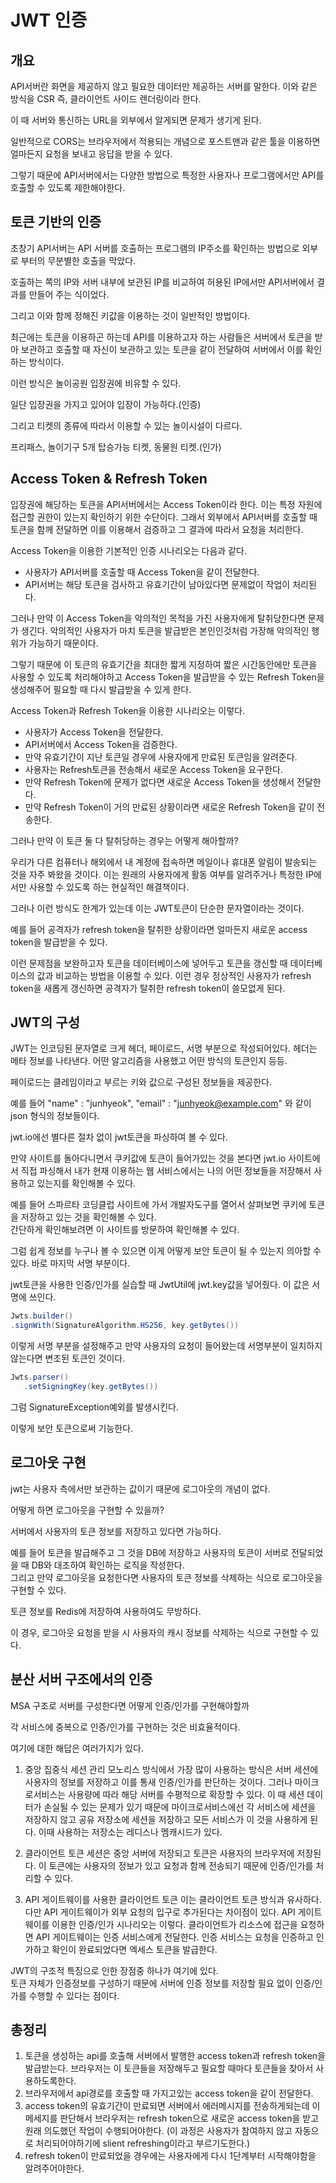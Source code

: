 # JWT 인증

## 개요
API서버란 화면을 제공하지 않고 필요한 데이터만 제공하는 서버를 말한다.
이와 같은 방식을 CSR 즉, 클라이언트 사이드 렌더링이라 한다.<br>

이 때 서버와 통신하는 URL을 외부에서 알게되면 문제가 생기게 된다. <br>

일반적으로 CORS는 브라우저에서 적용되는 개념으로 포스트맨과 같은 툴을 이용하면 얼마든지 요청을 보내고 응답을 받을 수 있다.

그렇기 때문에 API서버에서는 다양한 방법으로 특정한 사용자나 프로그램에서만 API를 호출할 수 있도록 제한해야한다.

## 토큰 기반의 인증

초창기 API서버는 API 서버를 호출하는 프로그램의 IP주소를 확인하는 방법으로 외부로 부터의 무분별한 호출을 막았다.<br>

호출하는 쪽의 IP와 서버 내부에 보관된 IP를 비교하여 허용된 IP에서만 API서버에서 결과를 만들어 주는 식이었다.<br>

그리고 이와 함께 정해진 키값을 이용하는 것이 일반적인 방법이다.

최근에는 토큰을 이용하곤 하는데 API를 이용하고자 하는 사람들은 서버에서 토큰을 받아 보관하고 호출할 때 자신이 보관하고 있는 토큰을 같이 전달하여 서버에서 이를 확인하는 방식이다.

이런 방식은 놀이공원 입장권에 비유할 수 있다.

 일단 입장권을 가지고 있어야 입장이 가능하다.(인증)

그리고 티켓의 종류에 따라서 이용할 수 있는 놀이시설이 다르다.

프리패스, 놀이기구 5개 탑승가능 티켓, 동물원 티켓.(인가)

## Access Token & Refresh Token

입장권에 해당하는 토큰을 API서버에서는 Access Token이라 한다. 이는 특정 자원에 접근할 권한이 있는지 확인하기 위한 수단이다. 그래서 외부에서 API서버를 호출할 때 토큰을 함께 전달하면 이를 이용해서 검증하고 그 결과에 따라서 요청을 처리한다.

Access Token을 이용한 기본적인 인증 시나리오는 다음과 같다.

* 사용자가 API서버를 호출할 때 Access Token을 같이 전달한다.
* API서버는 해당 토큰을 검사하고 유효기간이 남아있다면 문제없이 작업이 처리된다.

그러나 만약 이 Access Token을 악의적인 목적을 가진 사용자에게 탈취당한다면 문제가 생긴다. 악의적인 사용자가 마치 토큰을 발급받은 본인인것처럼 가장해 악의적인 행위가 가능하기 때문이다.

그렇기 때문에 이 토큰의 유효기간을 최대한 짧게 지정하여 짧은 시간동안에만 토큰을 사용할 수 있도록 처리해야하고 Access Token을 발급받을 수 있는 Refresh Token을 생성해주어 필요할 때 다시 발급받을 수 있게 한다.

Access Token과 Refresh Token을 이용한 시나리오는 이렇다.

* 사용자가 Access Token을 전달한다.
* API서버에서 Access Token을 검증한다.
* 만약 유효기간이 지난 토큰일 경우에 사용자에게 만료된 토큰임을 알려준다.
* 사용자는 Refresh토큰을 전송해서 새로운 Access Token을 요구한다.
* 만약 Refresh Token에 문제가 없다면 새로운 Access Token을 생성해서 전달한다.
* 만약 Refresh Token이 거의 만료된 상황이라면 새로운 Refresh Token을 같이 전송한다.

그러나 만약 이 토큰 둘 다 탈취당하는 경우는 어떻게 해아할까?

우리가 다른 컴퓨터나 해외에서 내 계정에 접속하면 메일이나 휴대폰 알림이 발송되는 것을 자주 봐왔을 것이다.
이는 원래의 사용자에게 활동 여부를 알려주거나 특정한 IP에서만 사용할 수 있도록 하는 현실적인 해결책이다.

그러나 이런 방식도 한계가 있는데 이는 JWT토큰이 단순한 문자열이라는 것이다.

예를 들어 공격자가 refresh token을 탈취한 상황이라면 얼마든지 새로운 access token을 발급받을 수 있다.

이런 문제점을 보완하고자 토큰을 데이터베이스에 넣어두고 토큰을 갱신할 때 데이터베이스의 값과 비교하는 방법을 이용할 수 있다. 이런 경우 정상적인 사용자가 refresh token을 새롭게 갱신하면 공격자가 탈취한 refresh token이 쓸모없게 된다.

## JWT의 구성

JWT는 인코딩된 문자열로 크게 헤더, 페이로드, 서명 부분으로 작성되어있다. 헤더는 메타 정보를 나타낸다. 어떤 알고리즘을 사용했고 어떤 방식의 토큰인지 등등.

페이로드는 클레임이라고 부르는 키와 값으로 구성된 정보들을 제공한다.

예를 들어
"name" : "junhyeok",
"email" : "junhyeok@example.com"
와 같이 json 형식의 정보들이다.

jwt.io에선 별다른 절차 없이 jwt토큰을 파싱하여 볼 수 있다.

만약 사이트를 돌아다니면서 쿠키값에 토큰이 들어가있는 것을 본다면 jwt.io 사이트에서 직접 파싱해서 내가 현재 이용하는 웹 서비스에서는 나의 어떤 정보들을 저장해서 사용하고 있는지를 확인해볼 수 있다.

예를 들어 스파르타 코딩클럽 사이트에 가서 개발자도구를 열어서 살펴보면 쿠키에 토큰을 저장하고 있는 것을 확인해볼 수 있다.  
간단하게 확인해보려면 이 사이트를 방문하여 확인해볼 수 있다.

그럼 쉽게 정보를 누구나 볼 수 있으면 이게 어떻게 보안 토큰이 될 수 있는지 의아할 수 있다. 바로 마지막 서명 부분이다.

jwt토큰을 사용한 인증/인가를 실습할 때 JwtUtil에 jwt.key값을 넣어줬다. 이 값은 서명에 쓰인다.

```java
Jwts.builder()
.signWith(SignatureAlgorithm.HS256, key.getBytes())
```

이렇게 서명 부분을 설정해주고 만약 사용자의 요청이 들어왔는데 서명부분이 일치하지 않는다면 변조된 토큰인 것이다.

```java
Jwts.parser()
   .setSigningKey(key.getBytes())
```

그럼 SignatureException예외를 발생시킨다.

이렇게 보안 토큰으로써 기능한다.

## 로그아웃 구현

jwt는 사용자 측에서만 보관하는 값이기 때문에 로그아웃의 개념이 없다.

어떻게 하면 로그아웃을 구현할 수 있을까?

서버에서 사용자의 토큰 정보를 저장하고 있다면 가능하다.

예를 들어 토큰을 발급해주고 그 것을 DB에 저장하고 사용자의 토큰이 서버로 전달되었을 때 DB와 대조하여 확인하는 로직을 작성한다.  
그리고 만약 로그아웃을 요청한다면 사용자의 토큰 정보를 삭제하는 식으로 로그아웃을 구현할 수 있다.

토큰 정보를 Redis에 저장하여 사용하여도 무방하다.

이 경우, 로그아웃 요청을 받을 시 사용자의 캐시 정보를 삭제하는 식으로 구현할 수 있다.

## 분산 서버 구조에서의 인증

MSA 구조로 서버를 구성한다면 어떻게 인증/인가를 구현해야할까

각 서비스에 중복으로 인증/인가를 구현하는 것은 비효율적이다.

여기에 대한 해답은 여러가지가 있다.

1. 중앙 집중식 세션 관리
모노리스 방식에서 가장 많이 사용하는 방식은 서버 세션에 사용자의 정보를 저장하고 이를 통새 인증/인가를 판단하는 것이다. 그러나 마이크로서비스는 사용량에 따라 해당 서버를 수평적으로 확장할 수 있다. 이 때 세션 데이터가 손실될 수 있는 문제가 있기 때문에 마이크로서비스에선 각 서비스에 세션을 저장하지 않고 공유 저장소에 세션을 저장하고 모든 서비스가 이 것을 사용하게 된다. 이때 사용하는 저장소는 레디스나 멤캐시드가 있다.

2. 클라이언트 토큰
세션은 중앙 서버에 저장되고 토큰은 사용자의 브라우저에 저장된다. 이 토큰에는 사용자의 정보가 있고 요청과 함께 전송되기 때문에 인증/인가를 처리할 수 있다.

3. API 게이트웨이를 사용한 클라이언트 토큰
이는 클라이언트 토큰 방식과 유사하다. 다만 API 게이트웨이가 외부 요청의 입구로 추가된다는 차이점이 있다.
API 게이트웨이를 이용한 인증/인가 시나리오는 이렇다.
클라이언트가 리소스에 접근을 요청하면 API 게이트웨이는 인증 서비스에게 전달한다.
인증 서비스는 요청을 인증하고 인가하고 확인이 완료되었다면 엑세스 토큰을 발급한다.

JWT의 구조적 특징으로 인한 장점중 하나가 여기에 있다.  
토큰 자체가 인증정보를 구성하기 때문에 서버에 인증 정보를 저장할 필요 없이 인증/인가를 수행할 수 있다는 점이다.

## 총정리

1. 토큰을 생성하는 api를 호출해 서버에서 발행한 access token과 refresh token을 발급받는다. 브라우저는 이 토큰들을 저장해두고 필요할 때마다 토큰들을 찾아서 사용하도록한다.
2. 브라우저에서 api경로를 호출할 때 가지고있는 access token을 같이 전달한다.
3. access token의 유효기간이 만료되면 서버에서 에러메시지를 전송하게되는데 이 메세지를 판단해서 브라우저는 refresh token으로 새로운 access token을 받고 원래 의도했던 작업이 수행되어야한다.
(이 과정은 사용자가 참여하지 않고 자동으로 처리되어야하기에 slient refreshing이라고 부르기도한다.)
4. refresh token이 만료되었을 경우에는 사용자에게 다시 1단계부터 시작해야함을 알려주어야한다.
